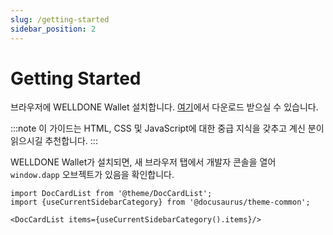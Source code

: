 ```yaml
---
slug: /getting-started
sidebar_position: 2
---
```


# Getting Started

브라우저에 WELLDONE Wallet 설치합니다. [여기](https://chrome.google.com/webstore/detail/welldone-wallet/bmkakpenjmcpfhhjadflneinmhboecjf)에서 다운로드 받으실 수 있습니다.

:::note
이 가이드는 HTML, CSS 및 JavaScript에 대한 중급 지식을 갖추고 계신 분이 읽으시길 추천합니다.
:::

WELLDONE Wallet가 설치되면, 새 브라우저 탭에서 개발자 콘솔을 열어 `window.dapp` 오브젝트가 있음을 확인합니다.

```mdx-code-block
import DocCardList from '@theme/DocCardList';
import {useCurrentSidebarCategory} from '@docusaurus/theme-common';

<DocCardList items={useCurrentSidebarCategory().items}/>
```
